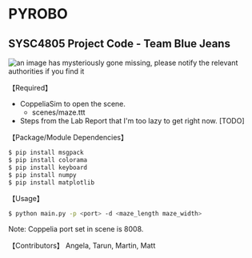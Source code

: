 # PYROBO
## SYSC4805 Project Code - Team Blue Jeans

![an image has mysteriously gone missing, please notify the relevant authorities if you find it](https://github.com/SYSC4805-Winter-2021/project-blue-jeans/master/misc/concept.png)

【Required】
 - CoppeliaSim to open the scene.
    - scenes/maze.ttt
 - Steps from the Lab Report that I'm too lazy to get right now. [TODO]

【Package/Module Dependencies】
```bash
$ pip install msgpack
$ pip install colorama
$ pip install keyboard
$ pip install numpy
$ pip install matplotlib
```

【Usage】
```bash
$ python main.py -p <port> -d <maze_length maze_width>
```
Note: Coppelia port set in scene is 8008.


【Contributors】
Angela, Tarun, Martin, Matt
